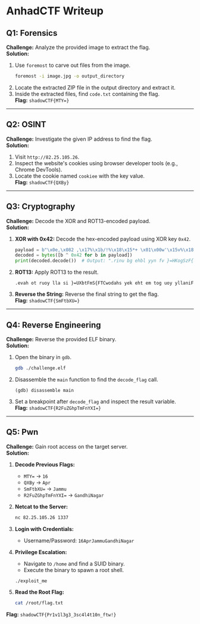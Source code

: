 # AnhadCTF Writeup

## Q1: Forensics
**Challenge:** Analyze the provided image to extract the flag.  
**Solution:**
1. Use `foremost` to carve out files from the image.
   ```bash
   foremost -i image.jpg -o output_directory
   ```
2. Locate the extracted ZIP file in the output directory and extract it.
3. Inside the extracted files, find `code.txt` containing the flag.  
**Flag:** `shadowCTF{MTY=}`

---

## Q2: OSINT
**Challenge:** Investigate the given IP address to find the flag.  
**Solution:**
1. Visit `http://82.25.105.26`.
2. Inspect the website's cookies using browser developer tools (e.g., Chrome DevTools).
3. Locate the cookie named `cookiee` with the key value.  
**Flag:** `shadowCTF{QXBy}`

---

## Q3: Cryptography
**Challenge:** Decode the XOR and ROT13-encoded payload.  
**Solution:**
1. **XOR with 0x42:** Decode the hex-encoded payload using XOR key `0x42`.
   ```python
   payload = b"\x0e,\x082 ,\x17%\x1b/!%\x18\x15*+ \x01\x00w'\x15v%\x18,\x1b%$\x16s\x0b\x11p{,\x17q2\x05's\x0c\n\x17\x052+!\x15ws\x18+\x001!,%%!,\x14,\x0b\n\x08t\x0b\x05&+&\x01\x00-\x1b/5% \n.w /\x04p\x175\x7f\x7f"
   decoded = bytes([b ^ 0x42 for b in payload])
   print(decoded.decode())  # Output: ".rinu bg ehbl yyn fv }=HKogSzF{SGPjbqnuf lrx rug rz gbt hbl lyynavS"
   ```
2. **ROT13:** Apply ROT13 to the result.
   ```
   .evah ot ruoy lla si }=UXbtFmS{FTCwodahs yek eht em tog uoy yllaniF
   ```
3. **Reverse the String:** Reverse the final string to get the flag.  
**Flag:** `shadowCTF{SmFtbXU=}`

---

## Q4: Reverse Engineering
**Challenge:** Reverse the provided ELF binary.  
**Solution:**
1. Open the binary in `gdb`.
   ```bash
   gdb ./challenge.elf
   ```
2. Disassemble the `main` function to find the `decode_flag` call.
   ```gdb
   (gdb) disassemble main
   ```
3. Set a breakpoint after `decode_flag` and inspect the result variable.  
**Flag:** `shadowCTF{R2FuZGhpTmFnYXI=}`

---

## Q5: Pwn
**Challenge:** Gain root access on the target server.  
**Solution:**
1. **Decode Previous Flags:**
   - `MTY=` → `16`
   - `QXBy` → `Apr`
   - `SmFtbXU=` → `Jammu`
   - `R2FuZGhpTmFnYXI=` → `GandhiNagar`

2. **Netcat to the Server:**
   ```bash
   nc 82.25.105.26 1337
   ```
3. **Login with Credentials:**
   - Username/Password: `16AprJammuGandhiNagar`

4. **Privilege Escalation:**
   - Navigate to `/home` and find a SUID binary.
   - Execute the binary to spawn a root shell.
   ```bash
   ./exploit_me
   ```
5. **Read the Root Flag:**
   ```bash
   cat /root/flag.txt
   ```  
**Flag:** `shadowCTF{Pr1v1l3g3_3sc4l4t10n_ftw!}`


